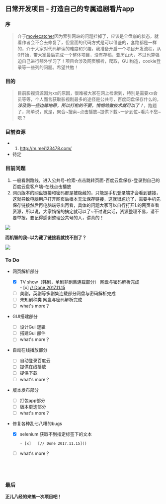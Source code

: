 ## 日常开发项目 - 打造自己的专属追剧看片app

### 序

> 介于[moviecatcher](https://github.com/MrLevo520/moviecatcher)因为索引网站的问题挂掉了，应该是全盘崩的状态，就看作者会不会去修复了，但里面的代码方式是可以借鉴的，套路都是一样的，介于大家对代码解读的难度和兴趣，我准备开启一个项目开发流程，从0开始，带大家最后完成一个整体项目，没有存稿，亚历山大，不过也算强迫自己进行额外学习了！项目会涉及网页解析，爬取，GUI构造，cookie登录等一些列的问题。希望共勉！



### 目的

> 目前影视资源因为xx的原因，很难被大家在网上检索到，特别是需要xx会员等等，个人而言获取影视剧最多的途径是公共号，百度网盘保存什么的，***涉及到一些边缘地带，所以打枪的不要，悄悄地做技术就可以了！***，跑题了，简单说，就是，聚合~搜索~点击播放~提供下载~一步到位~看片不愁~嗯？



### 目前资源

- 1. http://m.mei123478.com/
- 待定



### 目前问题

1. 一般看剧路线，进入公共号-检索-点击跳转页面-百度云盘保存-登录到自己的百度云盘客户端-在线点击播放
2. 网页版本的网盘链接和密码都是被隐藏的，只能是手机登录端才会看到链接，这就导致电脑用户打开网页后根本无法保存链接，这就很尴尬了，需要手机先保存链接然后再电脑端导出再看，具体的问题大家可以自行打开1.的网页查看资源，所以说，大家悄悄的搞定就可以了~不过说实话，资源整理不易，请不要举报，要记得感谢整理公共号的人，讲真的！

![](https://ws2.sinaimg.cn/large/006tNc79ly1fli4m71cbqj31kw0k71kx.jpg)



**而机智的我~以为藏了链接我就找不到了？**



![](https://ws2.sinaimg.cn/large/006tNc79ly1fli4plw0cxj31kw0e1h3p.jpg)



### To Do

- 网页解析部分
    - [x] TV show（韩剧，单剧非剧集连载部分） 网盘与密码解析完成  
            - [x]  [// Done 2017.11.15]()
    - [ ] 美剧，英剧等多剧集连载部分网盘与密码解析完成
    - [ ] 未知剧种类 网盘与密码解析完成
    - [ ] what's more？

- GUI搭建部分
    - [ ] 设计Gui 逻辑
    - [ ] 搭建Gui 部件
    - [ ] what's more？

- 自动在线播放部分

  - [ ] 自动登录百度云
  - [ ] 提供在线播放
  - [ ] 提供下载
  - [ ] what's more？

- 版本发布部分

  - [ ] 打包app部分
  - [ ] 版本更迭部分
  - [ ] what's more？

- 修复各种乱七八糟的bugs

  - [x] selenium 获取不到指定标签下的文本 

        - [x]   [// Done 2017.11.15]() 

  - [ ] what's more？

        ​

        ​

### 最后

**正儿八经的来搞一次项目吧！**





